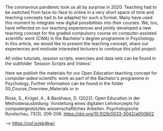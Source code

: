 The coronavirus pandemic took us all by surprise in 2020. Teaching had to be switched from face-to-face to online in a very short space of time and teaching concepts had to be adapted for such a format. 
Many have used this moment to integrate new digital possibilities into their courses. We, too, have reflected on our teaching experiences and jointly developed a new teaching concept for the graded compulsory course on computer-assisted scientific work (CWA) in the Bachelor's degree programme in Psychology. 
In this article, we would like to present the teaching concept, share our experiences and motivate interested lecturers to continue this pilot project.

All video tutorials, session scripts, exercises and data sets can be found in the subfolder ‘Session Scripts and Videos’.

Here we publish the materials for our Open Education teaching concept for computer-aided scientific work as part of the Bachelor's programme in Psychology. 
Further information can be found in the folder 00_Course_Overview_Materials or in 

Risse, S., Krügel, A., & Backhaus, D. (2022). Open Education in der Methodenausbildung: Vorstellung eines digitalen Lehrkonzepts für computergestütztes wissenschaftliches Arbeiten. Psychologische Rundschau, 73(3), 206-208. https://doi.org/10.1026/0033-3042/a000602

--> https://osf.io/eb4kw/
